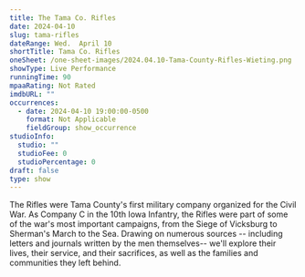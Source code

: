 ```yaml
---
title: The Tama Co. Rifles
date: 2024-04-10
slug: tama-rifles
dateRange: Wed.  April 10
shortTitle: Tama Co. Rifles
oneSheet: /one-sheet-images/2024.04.10-Tama-County-Rifles-Wieting.png
showType: Live Performance
runningTime: 90
mpaaRating: Not Rated
imdbURL: ""
occurrences:
  - date: 2024-04-10 19:00:00-0500
    format: Not Applicable
    fieldGroup: show_occurrence
studioInfo:
  studio: ""
  studioFee: 0
  studioPercentage: 0
draft: false
type: show
---
```

The Rifles were Tama County's first military company organized for the Civil War. As Company C in the 10th Iowa Infantry, the Rifles were part of some of the war's most important campaigns, from the Siege of Vicksburg to Sherman's March to the Sea. Drawing on numerous sources -- including letters and journals written by the men themselves-- we'll explore their lives, their service, and their sacrifices, as well as the families and communities they left behind.

